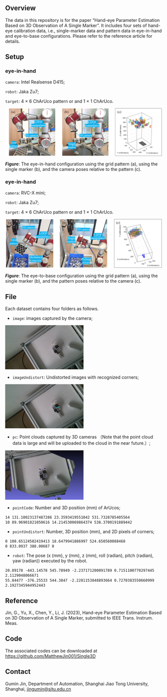 ## Overview
The data in this repository is for the paper “Hand-eye Parameter Estimation Based on 3D Observation of A Single Marker”. It includes four sets of hand-eye calibration data, i.e., single-marker data and pattern data in eye-in-hand and eye-to-base configurations. Please refer to the reference article for details.

## Setup

### eye-in-hand
``camera``: Intel Realsense D415;

``robot``: Jaka Zu7;

``target``: 4 × 6 ChArUco pattern or and 1 × 1 ChArUco.

![mainFig](https://github.com/MatthewJin001/3Ddata/blob/main/datasetPic/eyeinhand.png)

**_Figure_**: The eye-in-hand configuration using the grid pattern (a), using the single marker (b), and the camera poses relative to the pattern (c).

### eye-in-hand
``camera``: RVC-X mini;

``robot``: Jaka Zu7;

``target``: 4 × 6 ChArUco pattern or and 1 × 1 ChArUco.

![mainFig](https://github.com/MatthewJin001/3Ddata/blob/main/datasetPic/eyetohand.png)

**_Figure_**: The eye-to-base configuration using the grid pattern (a), using the single marker (b), and the pattern poses relative to the camera (c).

## File
Each dataset contains four folders as follows.

* ``image``: images captured by the camera;

<img src="datasetPic/ex1.png" width="50%">

* ``imageUndistort``:  Undistorted images with recognized corners;

<img src="datasetPic/1_charuco_undistort.png" width="50%">

* ``pc``: Point clouds captured by 3D cameras （Note that the point cloud data is large and will be uploaded to the cloud in the near future.）;

<img src="datasetPic/PC.PNG" width="50%">

* ``pointCode``: Number and 3D position (mm) of ArUcos;
```
14 131.10023137487286 23.3593419551042 531.7328785405564
10 89.96901821050616 14.214530069864374 538.3700191889442
```

* ``pointUndistort``: Number, 3D position (mm), and 2D pixels of corners;
```
0 108.65124582419413 18.6479941886997 524.650560088468
0 833.0937 388.00687 0
```

* ``robot``: The pose (x (mm), y (mm), z (mm), roll (radian), pitch (radian), yaw (radian)) executed by the robot. 
```
20.89178 -443.14578 545.78949 -2.237171200091789 0.7151100770297445 2.1129048066671
55.84477 -376.25533 544.3847 -2.2281153848893664 0.7270383550660999 2.1927345944952443
```

## Reference
Jin, G., Yu, X., Chen, Y., Li, J. (2023), Hand-eye Parameter Estimation Based on 3D Observation of A Single Marker, submitted to IEEE Trans. Instrum. Meas.
         
## Code
The  associated  codes can be downloaded at https://github.com/MatthewJin001/Single3D

## Contact

Gumin Jin, Department of Automation, Shanghai Jiao Tong University, Shanghai, jingumin@sjtu.edu.cn


